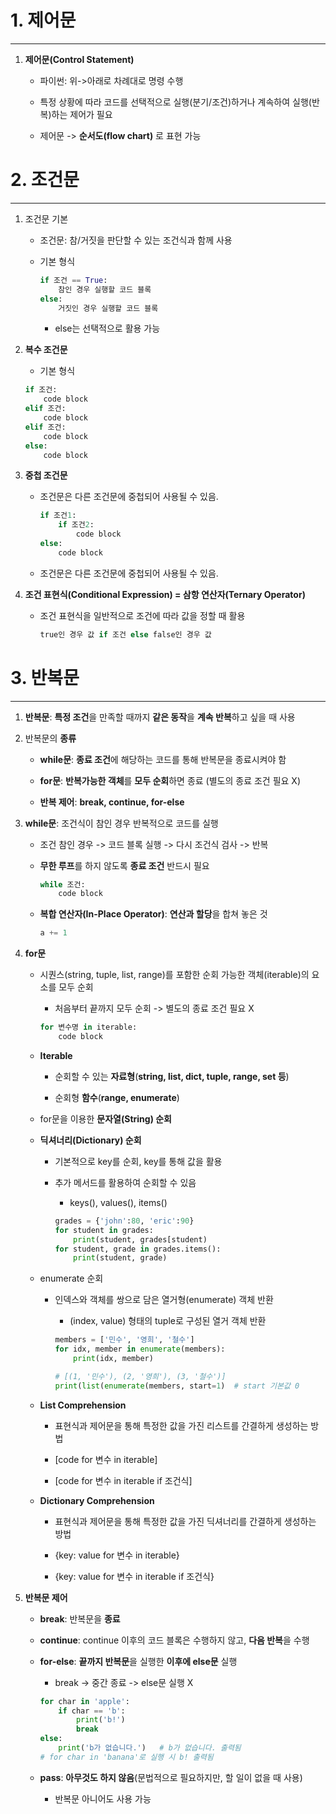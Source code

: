 # 1. 제어문

----

1. **제어문(Control Statement)**
   
   * 파이썬: 위->아래로 차례대로 명령 수행
   
   * 특정 상황에 따라 코드를 선택적으로 실행(분기/조건)하거나 계속하여 실행(반복)하는 제어가 필요
   
   * 제어문 -> **순서도(flow chart)** 로 표현 가능

# 2. 조건문

----

1. 조건문 기본
   
   * 조건문: 참/거짓을 판단할 수 있는 조건식과 함께 사용
   
   * 기본 형식
     
     ```python
     if 조건 == True:
         참인 경우 실행할 코드 블록
     else:
         거짓인 경우 실행할 코드 블록
     ```
     
     * else는 선택적으로 활용 가능

2. **복수 조건문**
   
   * 기본 형식
   
   ```python
   if 조건:
       code block
   elif 조건:
       code block
   elif 조건:
       code block
   else:
       code block
   ```

3. **중첩 조건문**
   
   * 조건문은 다른 조건문에 중첩되어 사용될 수 있음.
     
     ```python
     if 조건1:
         if 조건2:
             code block
     else:
         code block
     ```
   
   * 조건문은 다른 조건문에 중첩되어 사용될 수 있음.

4. **조건 표현식(Conditional Expression) = 삼항 연산자(Ternary Operator)**
   
   * 조건 표현식을 일반적으로 조건에 따라 값을 정할 때 활용
     
     ```python
     true인 경우 값 if 조건 else false인 경우 값
     ```

# 3. 반복문

----

1. **반복문**: **특정 조건**을 만족할 때까지 **같은 동작**을 **계속 반복**하고 싶을 때 사용

2. 반복문의 **종류**
   
   * **while문**: **종료 조건**에 해당하는 코드를 통해 반복문을 종료시켜야 함
   
   * **for문**: **반복가능한 객체**를 **모두 순회**하면 종료 (별도의 종료 조건 필요 X)
   
   * **반복 제어**: **break, continue, for-else**

3. **while문**: 조건식이 참인 경우 반복적으로 코드를 실행
   
   * 조건 참인 경우 -> 코드 블록 실행 -> 다시 조건식 검사 -> 반복
   
   * **무한 루프**를 하지 않도록 **종료 조건** 반드시 필요
     
     ```python
     while 조건:
         code block
     ```
   
   * **복합 연산자(In-Place Operator)**: **연산과 할당**을 합쳐 놓은 것
     
     ```python
     a += 1
     ```

4. **for문**
   
   * 시퀀스(string, tuple, list, range)를 포함한 순회 가능한 객체(iterable)의 요소를 모두 순회
     
     * 처음부터 끝까지 모두 순회 -> 별도의 종료 조건 필요 X
     
     ```python
     for 변수명 in iterable:
         code block
     ```
   
   * **Iterable**
     
     * 순회할 수 있는 **자료형**(**string, list, dict, tuple, range, set 등**)
     
     * 순회형 **함수**(**range, enumerate**)
   
   * for문을 이용한 **문자열(String) 순회**
   
   * **딕셔너리(Dictionary) 순회**
     
     - 기본적으로 key를 순회, key를 통해 값을 활용
     
     - 추가 메서드를 활용하여 순회할 수 있음
       
       - keys(), values(), items()
       
       ```python
       grades = {'john':80, 'eric':90}
       for student in grades:
           print(student, grades[student)
       for student, grade in grades.items():
           print(student, grade)
       ```
   
   * enumerate 순회
     
     * 인덱스와 객체를 쌍으로 담은 열거형(enumerate) 객체 반환
       
       * (index, value) 형태의 tuple로 구성된 열거 객체 반환
       
       ```python
       members = ['민수', '영희', '철수']
       for idx, member in enumerate(members):
           print(idx, member)
       
       # [(1, '민수'), (2, '영희'), (3, '철수')]
       print(list(enumerate(members, start=1)  # start 기본값 0
       ```
   
   * **List Comprehension**
     
     * 표현식과 제어문을 통해 특정한 값을 가진 리스트를 간결하게 생성하는 방법
     
     * [code for 변수 in iterable]
     
     * [code for 변수 in iterable if 조건식]
   
   * **Dictionary Comprehension**
     
     * 표현식과 제어문을 통해 특정한 값을 가진 딕셔너리를 간결하게 생성하는 방법
     
     * {key: value for 변수 in iterable}
     
     * {key: value for 변수 in iterable if 조건식}

5. **반복문 제어**
   
   * **break**: 반복문을 **종료**
   
   * **continue**: continue 이후의 코드 블록은 수행하지 않고, **다음 반복**을 수행
   
   * **for-else**: **끝까지 반복문**을 실행한 **이후에 else문** 실행
     
     * break -> 중간 종료 -> else문 실행 X
     
     ```python
     for char in 'apple':
         if char == 'b':
             print('b!')
             break
     else:
         print('b가 없습니다.')   # b가 없습니다. 출력됨
     # for char in 'banana'로 실행 시 b! 출력됨
     ```
   
   * **pass**: **아무것도 하지 않음**(문법적으로 필요하지만, 할 일이 없을 때 사용)
     
     * 반복문 아니어도 사용 가능

            

